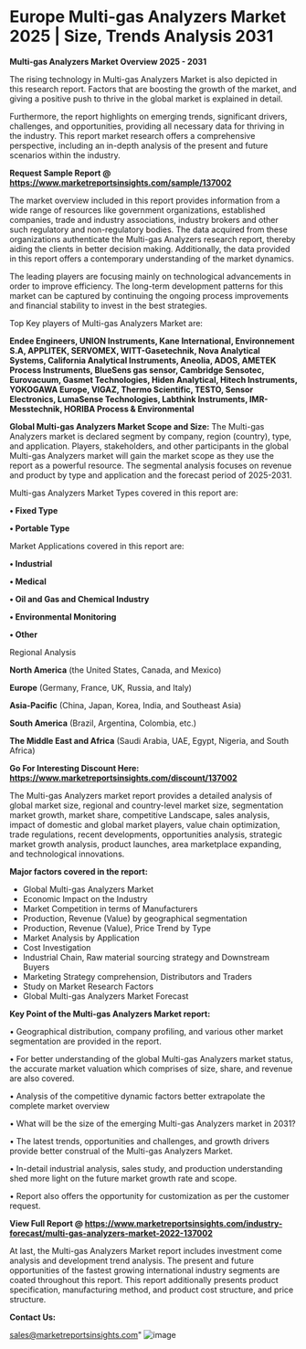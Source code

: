 # Europe Multi-gas Analyzers Market 2025 | Size, Trends Analysis 2031

<Strong> Multi-gas Analyzers Market Overview 2025 - 2031</strong>

The rising technology in Multi-gas Analyzers Market is also depicted in this research report. Factors that are boosting the growth of the market, and giving a positive push to thrive in the global market is explained in detail.

Furthermore, the report highlights on emerging trends, significant drivers, challenges, and opportunities, providing all necessary data for thriving in the industry. This report market research offers a comprehensive perspective, including an in-depth analysis of the present and future scenarios within the industry.

<strong>Request Sample Report @ <a href=https://www.marketreportsinsights.com/sample/137002>https://www.marketreportsinsights.com/sample/137002</a></strong>

The market overview included in this report provides information from a wide range of resources like government organizations, established companies, trade and industry associations, industry brokers and other such regulatory and non-regulatory bodies. The data acquired from these organizations authenticate the Multi-gas Analyzers research report, thereby aiding the clients in better decision making. Additionally, the data provided in this report offers a contemporary understanding of the market dynamics.

The leading players are focusing mainly on technological advancements in order to improve efficiency. The long-term development patterns for this market can be captured by continuing the ongoing process improvements and financial stability to invest in the best strategies.

Top Key players of Multi-gas Analyzers Market are:

<strong>Endee Engineers, UNION Instruments, Kane International, Environnement S.A, APPLITEK, SERVOMEX, WITT-Gasetechnik, Nova Analytical Systems, California Analytical Instruments, Aneolia, ADOS, AMETEK Process Instruments, BlueSens gas sensor, Cambridge Sensotec, Eurovacuum, Gasmet Technologies, Hiden Analytical, Hitech Instruments, YOKOGAWA Europe, VIGAZ, Thermo Scientific, TESTO, Sensor Electronics, LumaSense Technologies, Labthink Instruments, IMR-Messtechnik, HORIBA Process & Environmental</strong>

<strong><b>Global Multi-gas Analyzers Market Scope and Size:</b></strong>
The Multi-gas Analyzers market is declared segment by company, region (country), type, and application. Players, stakeholders, and other participants in the global Multi-gas Analyzers market will gain the market scope as they use the report as a powerful resource. The segmental analysis focuses on revenue and product by type and application and the forecast period of 2025-2031.

Multi-gas Analyzers Market Types covered in this report are:

<strong>• Fixed Type

• Portable Type</strong>

Market Applications covered in this report are:

<strong>• Industrial

• Medical

• Oil and Gas and Chemical Industry

• Environmental Monitoring

• Other</strong> 

Regional Analysis

<strong>North America</strong> (the United States, Canada, and Mexico)

<strong>Europe</strong> (Germany, France, UK, Russia, and Italy)

<strong>Asia-Pacific</strong> (China, Japan, Korea, India, and Southeast Asia)

<strong>South America</strong> (Brazil, Argentina, Colombia, etc.)

<strong>The Middle East and Africa</strong> (Saudi Arabia, UAE, Egypt, Nigeria, and South Africa)

<strong>Go For Interesting Discount Here: <a href=https://www.marketreportsinsights.com/discount/137002>https://www.marketreportsinsights.com/discount/137002</a></strong>

The Multi-gas Analyzers market report provides a detailed analysis of global market size, regional and country-level market size, segmentation market growth, market share, competitive Landscape, sales analysis, impact of domestic and global market players, value chain optimization, trade regulations, recent developments, opportunities analysis, strategic market growth analysis, product launches, area marketplace expanding, and technological innovations.

<strong><b>Major factors covered in the report:</b></strong>
<ul>
  <li>Global Multi-gas Analyzers Market </li>
  <li>Economic Impact on the Industry</li>
  <li>Market Competition in terms of Manufacturers</li>
  <li>Production, Revenue (Value) by geographical segmentation</li>
  <li>Production, Revenue (Value), Price Trend by Type</li>
  <li>Market Analysis by Application</li>
  <li>Cost Investigation</li>
  <li>Industrial Chain, Raw material sourcing strategy and Downstream Buyers</li>
  <li>Marketing Strategy comprehension, Distributors and Traders</li>
  <li>Study on Market Research Factors</li>
  <li>Global Multi-gas Analyzers Market Forecast</li>
</ul>

<strong><b>Key Point of the Multi-gas Analyzers Market report:</b></strong>

• Geographical distribution, company profiling, and various other market segmentation are provided in the report.

• For better understanding of the global Multi-gas Analyzers market status, the accurate market valuation which comprises of size, share, and revenue are also covered.

• Analysis of the competitive dynamic factors better extrapolate the complete market overview

• What will be the size of the emerging Multi-gas Analyzers market in 2031?

• The latest trends, opportunities and challenges, and growth drivers provide better construal of the Multi-gas Analyzers Market.

• In-detail industrial analysis, sales study, and production understanding shed more light on the future market growth rate and scope.

• Report also offers the opportunity for customization as per the customer request.

<strong><b>View Full Report @ <a href=https://www.marketreportsinsights.com/industry-forecast/multi-gas-analyzers-market-2022-137002>https://www.marketreportsinsights.com/industry-forecast/multi-gas-analyzers-market-2022-137002</a></b></strong>


At last, the Multi-gas Analyzers Market report includes investment come analysis and development trend analysis. The present and future opportunities of the fastest growing international industry segments are coated throughout this report. This report additionally presents product specification, manufacturing method, and product cost structure, and price structure.

<strong>Contact Us:</strong>

sales@marketreportsinsights.com"
![image](https://github.com/user-attachments/assets/26b98df8-9f50-423c-aeb7-fb8c581a4f23)
